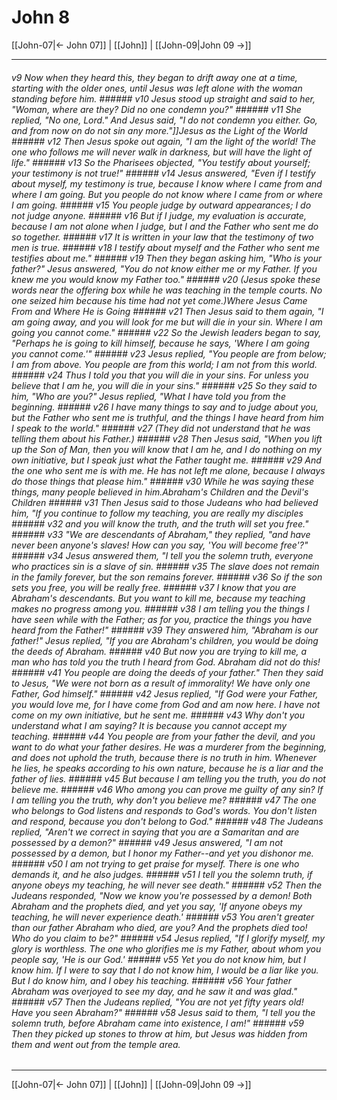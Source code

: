 # John 8

[[John-07|← John 07]] | [[John]] | [[John-09|John 09 →]]
***

###### v9 Now when they heard this, they began to drift away one at a time, starting with the older ones, until Jesus was left alone with the woman standing before him. ###### v10 Jesus stood up straight and said to her, "Woman, where are they? Did no one condemn you?" ###### v11 She replied, "No one, Lord." And Jesus said, "I do not condemn you either. Go, and from now on do not sin any more."]]Jesus as the Light of the World ###### v12 Then Jesus spoke out again, "I am the light of the world! The one who follows me will never walk in darkness, but will have the light of life." ###### v13 So the Pharisees objected, "You testify about yourself; your testimony is not true!" ###### v14 Jesus answered, "Even if I testify about myself, my testimony is true, because I know where I came from and where I am going. But you people do not know where I came from or where I am going. ###### v15 You people judge by outward appearances; I do not judge anyone. ###### v16 But if I judge, my evaluation is accurate, because I am not alone when I judge, but I and the Father who sent me do so together. ###### v17 It is written in your law that _the testimony of two men is true_. ###### v18 I testify about myself and the Father who sent me testifies about me." ###### v19 Then they began asking him, "Who is your father?" Jesus answered, "You do not know either me or my Father. If you knew me you would know my Father too." ###### v20 (Jesus spoke these words near the offering box while he was teaching in the temple courts. No one seized him because his time had not yet come.)Where Jesus Came From and Where He is Going ###### v21 Then Jesus said to them again, "I am going away, and you will look for me but will die in your sin. Where I am going you cannot come." ###### v22 So the Jewish leaders began to say, "Perhaps he is going to kill himself, because he says, 'Where I am going you cannot come.'" ###### v23 Jesus replied, "You people are from below; I am from above. You people are from this world; I am not from this world. ###### v24 Thus I told you that you will die in your sins. For unless you believe that I am he, you will die in your sins." ###### v25 So they said to him, "Who are you?" Jesus replied, "What I have told you from the beginning. ###### v26 I have many things to say and to judge about you, but the Father who sent me is truthful, and the things I have heard from him I speak to the world." ###### v27 (They did not understand that he was telling them about his Father.) ###### v28 Then Jesus said, "When you lift up the Son of Man, then you will know that I am he, and I do nothing on my own initiative, but I speak just what the Father taught me. ###### v29 And the one who sent me is with me. He has not left me alone, because I always do those things that please him." ###### v30 While he was saying these things, many people believed in him.Abraham's Children and the Devil's Children ###### v31 Then Jesus said to those Judeans who had believed him, "If you continue to follow my teaching, you are really my disciples ###### v32 and you will know the truth, and the truth will set you free." ###### v33 "We are descendants of Abraham," they replied, "and have never been anyone's slaves! How can you say, 'You will become free'?" ###### v34 Jesus answered them, "I tell you the solemn truth, everyone who practices sin is a slave of sin. ###### v35 The slave does not remain in the family forever, but the son remains forever. ###### v36 So if the son sets you free, you will be really free. ###### v37 I know that you are Abraham's descendants. But you want to kill me, because my teaching makes no progress among you. ###### v38 I am telling you the things I have seen while with the Father; as for you, practice the things you have heard from the Father!" ###### v39 They answered him, "Abraham is our father!" Jesus replied, "If you are Abraham's children, you would be doing the deeds of Abraham. ###### v40 But now you are trying to kill me, a man who has told you the truth I heard from God. Abraham did not do this! ###### v41 You people are doing the deeds of your father." Then they said to Jesus, "We were not born as a result of immorality! We have only one Father, God himself." ###### v42 Jesus replied, "If God were your Father, you would love me, for I have come from God and am now here. I have not come on my own initiative, but he sent me. ###### v43 Why don't you understand what I am saying? It is because you cannot accept my teaching. ###### v44 You people are from your father the devil, and you want to do what your father desires. He was a murderer from the beginning, and does not uphold the truth, because there is no truth in him. Whenever he lies, he speaks according to his own nature, because he is a liar and the father of lies. ###### v45 But because I am telling you the truth, you do not believe me. ###### v46 Who among you can prove me guilty of any sin? If I am telling you the truth, why don't you believe me? ###### v47 The one who belongs to God listens and responds to God's words. You don't listen and respond, because you don't belong to God." ###### v48 The Judeans replied, "Aren't we correct in saying that you are a Samaritan and are possessed by a demon?" ###### v49 Jesus answered, "I am not possessed by a demon, but I honor my Father--and yet you dishonor me. ###### v50 I am not trying to get praise for myself. There is one who demands it, and he also judges. ###### v51 I tell you the solemn truth, if anyone obeys my teaching, he will never see death." ###### v52 Then the Judeans responded, "Now we know you're possessed by a demon! Both Abraham and the prophets died, and yet you say, 'If anyone obeys my teaching, he will never experience death.' ###### v53 You aren't greater than our father Abraham who died, are you? And the prophets died too! Who do you claim to be?" ###### v54 Jesus replied, "If I glorify myself, my glory is worthless. The one who glorifies me is my Father, about whom you people say, 'He is our God.' ###### v55 Yet you do not know him, but I know him. If I were to say that I do not know him, I would be a liar like you. But I do know him, and I obey his teaching. ###### v56 Your father Abraham was overjoyed to see my day, and he saw it and was glad." ###### v57 Then the Judeans replied, "You are not yet fifty years old! Have you seen Abraham?" ###### v58 Jesus said to them, "I tell you the solemn truth, before Abraham came into existence, I am!" ###### v59 Then they picked up stones to throw at him, but Jesus was hidden from them and went out from the temple area.

***
[[John-07|← John 07]] | [[John]] | [[John-09|John 09 →]]
